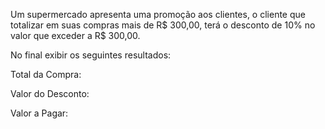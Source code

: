 Um supermercado apresenta uma promoção aos clientes, o cliente que totalizar em suas compras mais de R$ 300,00, terá o desconto de 10% no valor que exceder a R$ 300,00. 

No final exibir os seguintes resultados:

Total da Compra:

Valor do Desconto:

Valor a Pagar:
